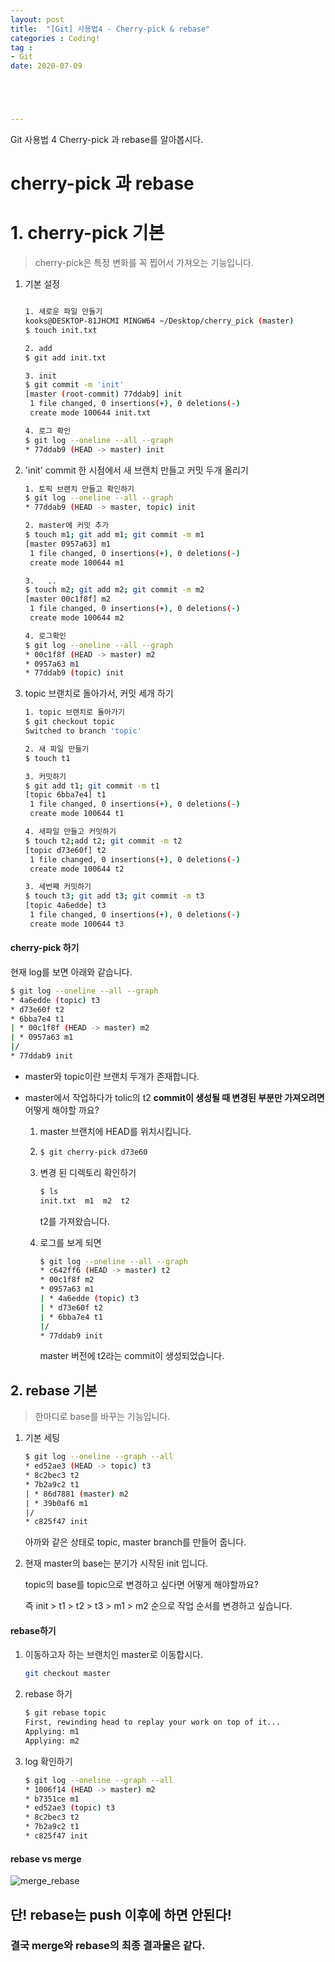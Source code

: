 ```yaml
---
layout: post
title:  "[Git] 사용법4 - Cherry-pick & rebase"
categories : Coding!
tag :
- Git
date: 2020-07-09





---
```


Git 사용법 4 Cherry-pick 과 rebase를 알아봅시다.

<!-- more -->

# cherry-pick 과 rebase

# 1. cherry-pick 기본   

> cherry-pick은 특정 변화를 꼭 찝어서 가져오는 기능입니다.

1. 기본 설정

   ```bash
   
   1. 새로운 파일 만들기
   kooks@DESKTOP-81JHCMI MINGW64 ~/Desktop/cherry_pick (master)
   $ touch init.txt
   
   2. add
   $ git add init.txt
   
   3. init
   $ git commit -m 'init'
   [master (root-commit) 77ddab9] init
    1 file changed, 0 insertions(+), 0 deletions(-)
    create mode 100644 init.txt
   
   4. 로그 확인
   $ git log --oneline --all --graph
   * 77ddab9 (HEAD -> master) init 
   
   ```

2. 'init' commit 한 시점에서 새 브랜치 만들고 커밋 두개 올리기

   ```bash
   1. 토픽 브랜치 만들고 확인하기
   $ git log --oneline --all --graph
   * 77ddab9 (HEAD -> master, topic) init
   
   2. master에 커밋 추가
   $ touch m1; git add m1; git commit -m m1
   [master 0957a63] m1
    1 file changed, 0 insertions(+), 0 deletions(-)
    create mode 100644 m1
   
   3.	..
   $ touch m2; git add m2; git commit -m m2
   [master 00c1f8f] m2
    1 file changed, 0 insertions(+), 0 deletions(-)
    create mode 100644 m2
   
   4. 로그확인
   $ git log --oneline --all --graph
   * 00c1f8f (HEAD -> master) m2
   * 0957a63 m1
   * 77ddab9 (topic) init
   
   
   ```

3. topic 브랜치로 돌아가서, 커밋 세개 하기

   ```bash
   1. topic 브랜치로 돌아가기
   $ git checkout topic
   Switched to branch 'topic'
   
   2. 새 파일 만들기
   $ touch t1
   
   3. 커밋하기
   $ git add t1; git commit -m t1
   [topic 6bba7e4] t1
    1 file changed, 0 insertions(+), 0 deletions(-)
    create mode 100644 t1
   
   4. 새파일 만들고 커밋하기
   $ touch t2;add t2; git commit -m t2
   [topic d73e60f] t2
    1 file changed, 0 insertions(+), 0 deletions(-)
    create mode 100644 t2
   
   3. 세번째 커밋하기
   $ touch t3; git add t3; git commit -m t3
   [topic 4a6edde] t3
    1 file changed, 0 insertions(+), 0 deletions(-)
    create mode 100644 t3
   
   ```

#### cherry-pick 하기

현재 log를 보면 아래와 같습니다.

```bash
$ git log --oneline --all --graph
* 4a6edde (topic) t3
* d73e60f t2
* 6bba7e4 t1
| * 00c1f8f (HEAD -> master) m2
| * 0957a63 m1
|/
* 77ddab9 init

```

* master와 topic이란 브랜치 두개가 존재합니다.

* master에서 작업하다가 tolic의 t2 **commit이 생성될 때 변경된 부분만 가져오려면** 어떻게 해야할 까요?

  1. master 브랜치에 HEAD를 위치시킵니다.

  2. ```bash
     $ git cherry-pick d73e60
     ```

  3. 변경 된 디렉토리 확인하기

     ```bash
     $ ls
     init.txt  m1  m2  t2
     
     ```

     t2를 가져왔습니다.

  4. 로그를 보게 되면

     ```bash
     $ git log --oneline --all --graph
     * c642ff6 (HEAD -> master) t2
     * 00c1f8f m2
     * 0957a63 m1
     | * 4a6edde (topic) t3
     | * d73e60f t2
     | * 6bba7e4 t1
     |/
     * 77ddab9 init
     
     ```

     master 버전에 t2라는 commit이 생성되었습니다.

## 2. rebase 기본

> 한마디로 base를 바꾸는 기능입니다.

1. 기본 세팅

   ```bash
   $ git log --oneline --graph --all
   * ed52ae3 (HEAD -> topic) t3
   * 8c2bec3 t2
   * 7b2a9c2 t1
   | * 86d7881 (master) m2
   | * 39b0af6 m1
   |/
   * c825f47 init
   
   ```

   아까와 같은 상태로 topic, master branch를 만들어 줍니다.

2. 현재 master의 base는 분기가 시작된 init 입니다.

   topic의 base를 topic으로 변경하고 싶다면 어떻게 해야할까요?

   즉 init > t1 > t2 > t3 > m1 > m2 순으로 작업 순서를 변경하고 싶습니다.

#### rebase하기

1. 이동하고자 하는 브랜치인 master로 이동합시다.

   ```bash
   git checkout master
   ```

2. rebase 하기

   ```bash
   $ git rebase topic
   First, rewinding head to replay your work on top of it...
   Applying: m1
   Applying: m2
   
   ```

3. log 확인하기

   ```bash
   $ git log --oneline --graph --all
   * 1006f14 (HEAD -> master) m2
   * b7351ce m1
   * ed52ae3 (topic) t3
   * 8c2bec3 t2
   * 7b2a9c2 t1
   * c825f47 init
   
   
   ```

   

#### rebase vs merge

![merge_rebase](https://user-images.githubusercontent.com/47456161/87046117-b3918300-c233-11ea-8f42-ea269461890a.png)

## 단! rebase는 push 이후에 하면 안된다! 

### 결국 merge와 rebase의 최종 결과물은 같다.

